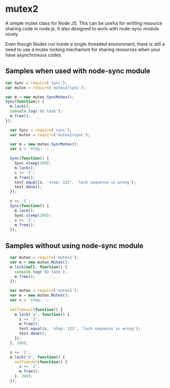 mutex2
===========

A simple mutex class for Node JS. This can be useful for writting resource sharing code in node.js. It also designed to work with node-sync module nicely.

Even though Nodes run inside a single threaded environment, there is still a need to use a mutex locking mechanism for sharing resources when your have asynchronous codes.

Samples when used with node-sync module
-----------
```javascript
var Sync = require('sync');
var mutex = require('mutex2/sync');

var m = new mutex.SyncMutex();
Sync(function() {
  m.lock();
  console.log('do task');
  m.free();
});
```


```javascript
  var Sync = require('sync');
  var mutex = require('mutex2/sync');

  var m = new mutex.SyncMutex();
  var s = 'step: ';
  
  Sync(function() {
    Sync.sleep(100);
    m.lock();
    s += '3';
    m.free();
    test.equal(s, 'step: 123', 'lock sequence is wrong');
    test.done();
  });

  s += '1';
  Sync(function() {
    m.lock();
    Sync.sleep(200);
    s += '2';
    m.free();
  });
```

Samples without using node-sync module
-----------

```javascript
  var mutex = require('mutex2');
  var m = new mutex.Mutex();
  m.lock(null, function() {
    console.log('do task');
    m.free();
  });

```

```javascript
  var mutex = require('mutex2');
  var m = new mutex.Mutex();
  var s = 'step: ';
  
  setTimeout(function() {
    m.lock('a', function() {
      s += '3';
      m.free();
      test.equal(s, 'step: 123', 'lock sequence is wrong');
      test.done();
    });
  }, 100);

  s += '1';
  m.lock('b', function() {
    setTimeout(function() {
      s += '2';
      m.free();
    }, 200);
  });
```

